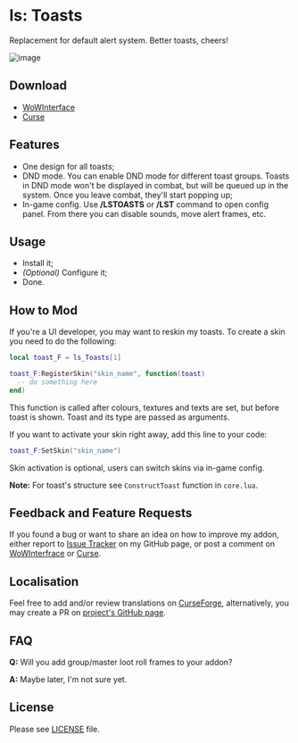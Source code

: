 # ls: Toasts

Replacement for default alert system. Better toasts, cheers!

![image](http://i.imgur.com/PvzX6VF.gif)

## Download

- [WoWInterface](http://www.wowinterface.com/downloads/info24123.html)
- [Curse](http://mods.curse.com/addons/wow/ls-toasts)

## Features

- One design for all toasts;
- DND mode. You can enable DND mode for different toast groups. Toasts in DND mode won't be displayed in combat, but will be queued up in the system. Once you leave combat, they'll start popping up;
- In-game config. Use **/LSTOASTS** or **/LST** command to open config panel. From there you can disable sounds, move alert frames, etc.

## Usage

- Install it;
- _(Optional)_ Configure it;
- Done.

## How to Mod

If you're a UI developer, you may want to reskin my toasts. To create a skin you need to do the following:

```Lua
local toast_F = ls_Toasts[1]

toast_F:RegisterSkin("skin_name", function(toast)
  -- do something here
end)
```

This function is called after colours, textures and texts are set, but before toast is shown. Toast and its type are passed as arguments.

If you want to activate your skin right away, add this line to your code:

```Lua
toast_F:SetSkin("skin_name")
```

Skin activation is optional, users can switch skins via in-game config.

**Note:** For toast's structure see `ConstructToast` function in `core.lua`.

## Feedback and Feature Requests

If you found a bug or want to share an idea on how to improve my addon, either report to [Issue Tracker](https://github.com/ls-/ls_Toasts/issues) on my GitHub page, or post a comment on [WoWInterfrace](http://www.wowinterface.com/downloads/info24123.html#comments) or [Curse](http://mods.curse.com/addons/wow/ls-toasts#comments).

## Localisation

Feel free to add and/or review translations on [CurseForge](https://wow.curseforge.com/addons/ls-toasts/localization/), alternatively, you may create a PR on [project's GitHub page](https://github.com/ls-/ls_Toasts/pulls).

## FAQ

**Q:** Will you add group/master loot roll frames to your addon?

**A:** Maybe later, I'm not sure yet.

## License

Please see [LICENSE](https://github.com/ls-/ls_Toasts/blob/master/LICENSE.txt) file.
